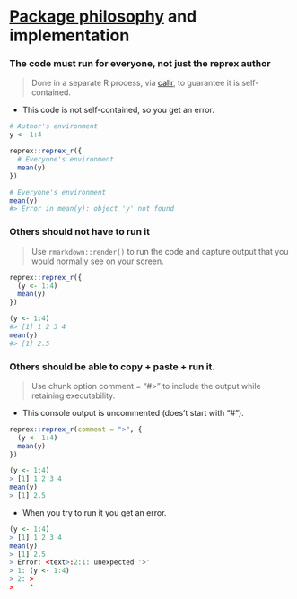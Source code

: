 
# [Package philosophy](https://reprex.tidyverse.org/articles/reprex-dos-and-donts.html#package-philosophy) and implementation

### The code must run for everyone, not just the reprex author

> Done in a separate R process, via [callr](https://callr.r-lib.org/),
> to guarantee it is self-contained.

-   This code is not self-contained, so you get an error.

``` r
# Author's environment
y <- 1:4

reprex::reprex_r({
  # Everyone's environment
  mean(y)
})
```

``` r
# Everyone's environment
mean(y)
#> Error in mean(y): object 'y' not found
```

### Others should not have to run it

> Use `rmarkdown::render()` to run the code and capture output that you
> would normally see on your screen.

``` r
reprex::reprex_r({
  (y <- 1:4)
  mean(y)
})
```

``` r
(y <- 1:4)
#> [1] 1 2 3 4
mean(y)
#> [1] 2.5
```

### Others should be able to copy + paste + run it.

> Use chunk option comment = “\#&gt;” to include the output while
> retaining executability.

-   This console output is uncommented (does’t start with “\#”).

``` r
reprex::reprex_r(comment = ">", {
  (y <- 1:4)
  mean(y)
})
```

``` r
(y <- 1:4)
> [1] 1 2 3 4
mean(y)
> [1] 2.5
```

-   When you try to run it you get an error.

``` r
(y <- 1:4)
> [1] 1 2 3 4
mean(y)
> [1] 2.5
> Error: <text>:2:1: unexpected '>'
> 1: (y <- 1:4)
> 2: >
>    ^
```
